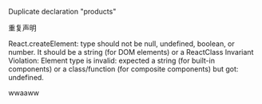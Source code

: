 Duplicate declaration "products"

重复声明



 React.createElement: type should not be null, undefined, boolean, or number. It should be a string (for DOM elements) or a ReactClass
 Invariant Violation: Element type is invalid: expected a string (for built-in components) or a class/function (for composite components) but got: undefined.


wwaaww
